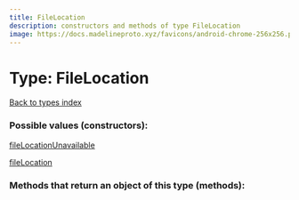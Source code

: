 ```yaml
---
title: FileLocation
description: constructors and methods of type FileLocation
image: https://docs.madelineproto.xyz/favicons/android-chrome-256x256.png
---
```

# Type: FileLocation  
[Back to types index](index.md)



### Possible values (constructors):

[fileLocationUnavailable](../constructors/fileLocationUnavailable.md)  

[fileLocation](../constructors/fileLocation.md)  



### Methods that return an object of this type (methods):



